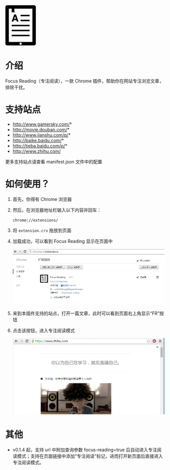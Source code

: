 ![Focus Reading](extension/images/icon.png)

# 介绍

Focus Reading（专注阅读），一款 Chrome 插件，帮助你在网站专注浏览文章，排除干扰。

# 支持站点

- http://www.gamersky.com/*
- http://movie.douban.com/*
- http://www.jianshu.com/p/*
- http://baike.baidu.com/*
- http://tieba.baidu.com/p/*
- http://www.zhihu.com/

更多支持站点请查看 manifest.json 文件中的配置

# 如何使用？

1. 首先，你得有 Chrome 浏览器
2. 然后，在浏览器地址栏输入以下内容并回车：

    ```
    chrome://extensions/
    ```

3. 将 ```extension.crx``` 拖放到页面

4. 加载成功，可以看到 Focus Reading 显示在页面中

    ![Chrome 扩展](extension/images/extension.png)

5. 来到本插件支持的站点，打开一篇文章，此时可以看到页面右上角显示“FR”按钮
6. 点击该按钮，进入专注阅读模式

    ![专注阅读模式](extension/images/focus.png)

# 其他

- v0.1.4 起，支持 url 中附加查询参数 focus-reading=true 后自动进入专注阅读模式；支持在页面链接中添加“专注阅读”标记，进而打开新页面后直接进入专注阅读模式。